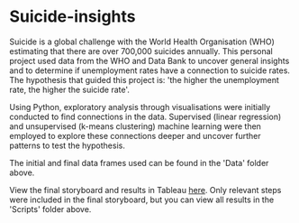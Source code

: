 # Suicide-insights

Suicide is a global challenge with the World Health Organisation (WHO) estimating that there are over 700,000 suicides annually. This personal project used data from the WHO and Data Bank to uncover general insights and to determine if unemployment rates have a connection to suicide rates. The hypothesis that guided this project is: 'the higher the unemployment rate, the higher the suicide rate'. 

Using Python, exploratory analysis through visualisations were initially conducted to find connections in the data. Supervised (linear regression) and unsupervised (k-means clustering) machine learning were then employed to explore these connections deeper and uncover further patterns to test the hypothesis.

The initial and final data frames used can be found in the 'Data' folder above.

View the final storyboard and results in Tableau [here](https://public.tableau.com/app/profile/odette1054/viz/GlobalSuicideInsights2011-19/GlobalSuicideInsights2011-19). Only relevant steps were included in the final storyboard, but you can view all results in the 'Scripts' folder above.
